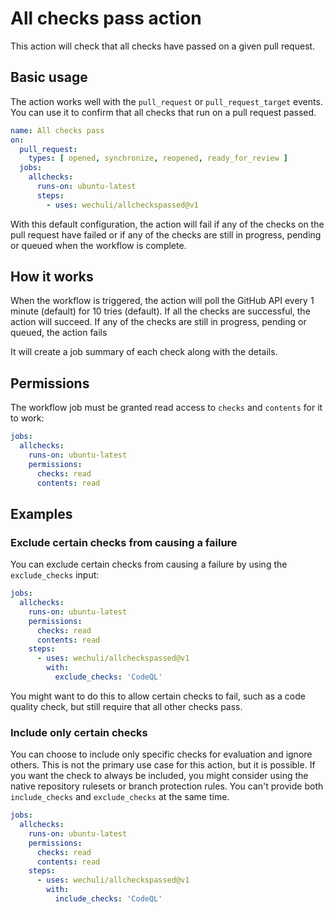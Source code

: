 # All checks pass action

This action will check that all checks have passed on a given pull request.

## Basic usage

The action works well with the `pull_request` or `pull_request_target` events. You can use it to confirm
that all checks that run on a pull request passed.

```yaml
name: All checks pass
on:
  pull_request:
    types: [ opened, synchronize, reopened, ready_for_review ]
  jobs:
    allchecks:
      runs-on: ubuntu-latest
      steps:
        - uses: wechuli/allcheckspassed@v1

```

With this default configuration, the action will fail if any of the checks on the pull request have failed or if
any of the checks are still in progress, pending or queued when the workflow is complete.

## How it works

When the workflow is triggered, the action will poll the GitHub API every 1 minute (default) for 10 tries (default).
If all the checks are successful, the action will succeed. If any of the checks are still in progress, pending or
queued, the action fails

It will create a job summary of each check along with the details.

## Permissions

The workflow job must be granted read access to `checks` and `contents` for it to work:

```yaml
jobs:
  allchecks:
    runs-on: ubuntu-latest
    permissions:
      checks: read
      contents: read
```

## Examples

### Exclude certain checks from causing a failure

You can exclude certain checks from causing a failure by using the `exclude_checks` input:

```yaml
jobs:
  allchecks:
    runs-on: ubuntu-latest
    permissions:
      checks: read
      contents: read
    steps:
      - uses: wechuli/allcheckspassed@v1
        with:
          exclude_checks: 'CodeQL'
```

You might want to do this to allow certain checks to fail, such as a code quality check, but still require that all
other checks pass.

### Include only certain checks

You can choose to include only specific checks for evaluation and ignore others. This is not the primary use case
for this action, but it is possible. If you want the check to always be included, you might consider using the native
repository rulesets or branch protection rules. You can't provide both `include_checks` and `exclude_checks` at the same
time.

```yaml
jobs:
  allchecks:
    runs-on: ubuntu-latest
    permissions:
      checks: read
      contents: read
    steps:
      - uses: wechuli/allcheckspassed@v1
        with:
          include_checks: 'CodeQL'
```
